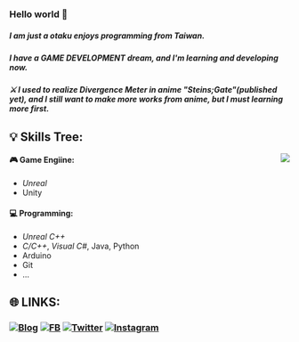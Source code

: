 ### Hello world 👋

##### I am just a otaku enjoys programming from Taiwan.
##### I have a GAME DEVELOPMENT dream, and I'm learning and developing now.

##### ⚔ I used to realize Divergence Meter in anime "Steins;Gate"(published yet), and I still want to make more works from anime, but I must learning more first.

💡 Skills Tree: 
---
<p><img align="right" src="https://github-readme-stats.vercel.app/api?username=KalinLai-void&show_icons=true&theme=city_lights"></p>

#### 🎮 Game Engiine:
- *Unreal*
- Unity
#### 💻 Programming: 
- *Unreal C++*
- *C/C++*, *Visual C#*, Java, Python
- Arduino
- Git
- ...

🌐 LINKS:
---
### [![Blog](https://img.shields.io/badge/Blog--RED?style=social&logo=Hexo)](https://kalinlai-void.github.io/)  [![FB](https://img.shields.io/badge/facebook--blue?style=social&logo=Facebook)](https://www.facebook.com/Lai.Karlun/)  [![Twitter](https://img.shields.io/badge/Twitter--blue?style=social&logo=Twitter)](https://twitter.com/KalinLai_void)  [![Instagram](https://img.shields.io/badge/Instagram--blue?style=social&logo=Instagram)](https://www.instagram.com/kalin_lai.void/)

